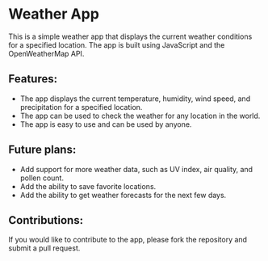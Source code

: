 # Weather App

This is a simple weather app that displays the current weather conditions for a specified location. The app is built using JavaScript and the OpenWeatherMap API.

## Features:

* The app displays the current temperature, humidity, wind speed, and precipitation for a specified location.
* The app can be used to check the weather for any location in the world.
* The app is easy to use and can be used by anyone.

## Future plans:

* Add support for more weather data, such as UV index, air quality, and pollen count.
* Add the ability to save favorite locations.
* Add the ability to get weather forecasts for the next few days.

## Contributions:

If you would like to contribute to the app, please fork the repository and submit a pull request.
